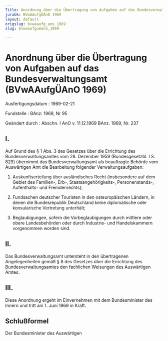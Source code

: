 ```yaml
---
Title: Anordnung über die Übertragung von Aufgaben auf das Bundesverwaltungsamt
jurabk: BVwAAufgÜAnO 1969
layout: default
origslug: bvwaaufg_ano_1969
slug: bvwaaufgueano_1969

---
```


# Anordnung über die Übertragung von Aufgaben auf das Bundesverwaltungsamt (BVwAAufgÜAnO 1969)

Ausfertigungsdatum
:   1969-02-21

Fundstelle
:   BAnz: 1969, Nr 95

Geändert durch
:   Abschn. I AnO v. 11.12.1969 BAnz. 1969, Nr. 237


## I.

Auf Grund des § 1 Abs. 3 des Gesetzes über die Errichtung des
Bundesverwaltungsamtes vom 28. Dezember 1959 (Bundesgesetzbl. I S.
829) übernimmt das Bundesverwaltungsamt als beauftragte Behörde vom
Auswärtigen Amt die Bearbeitung folgender Verwaltungsaufgaben:

1.  Auskunftserteilung über ausländisches Recht (insbesondere auf dem
    Gebiet des Familien-, Erb-, Staatsangehörigkeits-, Personenstands-,
    Aufenthalts- und Fremdenrechts);


2.  Fundsachen deutscher Touristen in den osteuropäischen Ländern, in
    denen die Bundesrepublik Deutschland keine diplomatische oder
    konsularische Vertretung unterhält;


3.  Beglaubigungen, sofern die Vorbeglaubigungen durch mittlere oder obere
    Landesbehörden oder durch Industrie- und Handelskammern vorgenommen
    worden sind.





## II.

Das Bundesverwaltungsamt untersteht in den übertragenen
Angelegenheiten gemäß § 8 des Gesetzes über die Errichtung des
Bundesverwaltungsamtes den fachlichen Weisungen des Auswärtigen Amtes.


## III.

Diese Anordnung ergeht im Einvernehmen mit dem Bundesminister des
Innern und tritt am 1. Juni 1969 in Kraft.


## Schlußformel

Der Bundesminister des Auswärtigen


